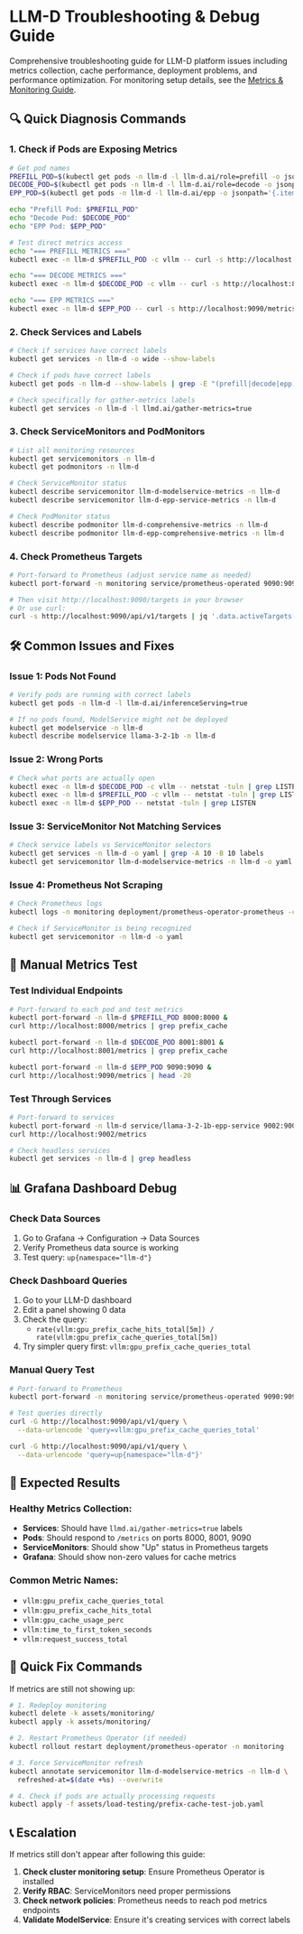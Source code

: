 # LLM-D Troubleshooting & Debug Guide

Comprehensive troubleshooting guide for LLM-D platform issues including metrics collection, cache performance, deployment problems, and performance optimization. For monitoring setup details, see the [Metrics & Monitoring Guide](assets/cache-aware/docs/METRICS.md).

## 🔍 Quick Diagnosis Commands

### 1. Check if Pods are Exposing Metrics
```bash
# Get pod names
PREFILL_POD=$(kubectl get pods -n llm-d -l llm-d.ai/role=prefill -o jsonpath='{.items[0].metadata.name}')
DECODE_POD=$(kubectl get pods -n llm-d -l llm-d.ai/role=decode -o jsonpath='{.items[0].metadata.name}')
EPP_POD=$(kubectl get pods -n llm-d -l llm-d.ai/epp -o jsonpath='{.items[0].metadata.name}')

echo "Prefill Pod: $PREFILL_POD"
echo "Decode Pod: $DECODE_POD"  
echo "EPP Pod: $EPP_POD"

# Test direct metrics access
echo "=== PREFILL METRICS ==="
kubectl exec -n llm-d $PREFILL_POD -c vllm -- curl -s http://localhost:8000/metrics | head -10

echo "=== DECODE METRICS ==="
kubectl exec -n llm-d $DECODE_POD -c vllm -- curl -s http://localhost:8001/metrics | head -10

echo "=== EPP METRICS ==="
kubectl exec -n llm-d $EPP_POD -- curl -s http://localhost:9090/metrics | head -10
```

### 2. Check Services and Labels
```bash
# Check if services have correct labels
kubectl get services -n llm-d -o wide --show-labels

# Check if pods have correct labels
kubectl get pods -n llm-d --show-labels | grep -E "(prefill|decode|epp)"

# Check specifically for gather-metrics labels
kubectl get services -n llm-d -l llmd.ai/gather-metrics=true
```

### 3. Check ServiceMonitors and PodMonitors
```bash
# List all monitoring resources
kubectl get servicemonitors -n llm-d
kubectl get podmonitors -n llm-d

# Check ServiceMonitor status
kubectl describe servicemonitor llm-d-modelservice-metrics -n llm-d
kubectl describe servicemonitor llm-d-epp-service-metrics -n llm-d

# Check PodMonitor status
kubectl describe podmonitor llm-d-comprehensive-metrics -n llm-d
kubectl describe podmonitor llm-d-epp-comprehensive-metrics -n llm-d
```

### 4. Check Prometheus Targets
```bash
# Port-forward to Prometheus (adjust service name as needed)
kubectl port-forward -n monitoring service/prometheus-operated 9090:9090 &

# Then visit http://localhost:9090/targets in your browser
# Or use curl:
curl -s http://localhost:9090/api/v1/targets | jq '.data.activeTargets[] | select(.labels.job | contains("llm-d")) | {job: .labels.job, health: .health, lastError: .lastError}'
```

## 🛠️ Common Issues and Fixes

### Issue 1: Pods Not Found
```bash
# Verify pods are running with correct labels
kubectl get pods -n llm-d -l llm-d.ai/inferenceServing=true

# If no pods found, ModelService might not be deployed
kubectl get modelservice -n llm-d
kubectl describe modelservice llama-3-2-1b -n llm-d
```

### Issue 2: Wrong Ports
```bash
# Check what ports are actually open
kubectl exec -n llm-d $DECODE_POD -c vllm -- netstat -tuln | grep LISTEN
kubectl exec -n llm-d $PREFILL_POD -c vllm -- netstat -tuln | grep LISTEN
kubectl exec -n llm-d $EPP_POD -- netstat -tuln | grep LISTEN
```

### Issue 3: ServiceMonitor Not Matching Services
```bash
# Check service labels vs ServiceMonitor selectors
kubectl get services -n llm-d -o yaml | grep -A 10 -B 10 labels
kubectl get servicemonitor llm-d-modelservice-metrics -n llm-d -o yaml | grep -A 5 selector
```

### Issue 4: Prometheus Not Scraping
```bash
# Check Prometheus logs
kubectl logs -n monitoring deployment/prometheus-operator-prometheus -c prometheus

# Check if ServiceMonitor is being recognized
kubectl get servicemonitor -n llm-d -o yaml
```

## 🔧 Manual Metrics Test

### Test Individual Endpoints
```bash
# Port-forward to each pod and test metrics
kubectl port-forward -n llm-d $PREFILL_POD 8000:8000 &
curl http://localhost:8000/metrics | grep prefix_cache

kubectl port-forward -n llm-d $DECODE_POD 8001:8001 &  
curl http://localhost:8001/metrics | grep prefix_cache

kubectl port-forward -n llm-d $EPP_POD 9090:9090 &
curl http://localhost:9090/metrics | head -20
```

### Test Through Services
```bash
# Port-forward to services
kubectl port-forward -n llm-d service/llama-3-2-1b-epp-service 9002:9002 &
curl http://localhost:9002/metrics

# Check headless services
kubectl get services -n llm-d | grep headless
```

## 📊 Grafana Dashboard Debug

### Check Data Sources
1. Go to Grafana → Configuration → Data Sources
2. Verify Prometheus data source is working
3. Test query: `up{namespace="llm-d"}`

### Check Dashboard Queries
1. Go to your LLM-D dashboard
2. Edit a panel showing 0 data
3. Check the query: 
   - `rate(vllm:gpu_prefix_cache_hits_total[5m]) / rate(vllm:gpu_prefix_cache_queries_total[5m])`
4. Try simpler query first: `vllm:gpu_prefix_cache_queries_total`

### Manual Query Test
```bash
# Port-forward to Prometheus
kubectl port-forward -n monitoring service/prometheus-operated 9090:9090 &

# Test queries directly
curl -G http://localhost:9090/api/v1/query \
  --data-urlencode 'query=vllm:gpu_prefix_cache_queries_total'

curl -G http://localhost:9090/api/v1/query \
  --data-urlencode 'query=up{namespace="llm-d"}'
```

## 🎯 Expected Results

### Healthy Metrics Collection:
- **Services**: Should have `llmd.ai/gather-metrics=true` labels
- **Pods**: Should respond to `/metrics` on ports 8000, 8001, 9090
- **ServiceMonitors**: Should show "Up" status in Prometheus targets
- **Grafana**: Should show non-zero values for cache metrics

### Common Metric Names:
- `vllm:gpu_prefix_cache_queries_total`
- `vllm:gpu_prefix_cache_hits_total`
- `vllm:gpu_cache_usage_perc`
- `vllm:time_to_first_token_seconds`
- `vllm:request_success_total`

## 🚀 Quick Fix Commands

If metrics are still not showing up:

```bash
# 1. Redeploy monitoring
kubectl delete -k assets/monitoring/
kubectl apply -k assets/monitoring/

# 2. Restart Prometheus Operator (if needed)
kubectl rollout restart deployment/prometheus-operator -n monitoring

# 3. Force ServiceMonitor refresh
kubectl annotate servicemonitor llm-d-modelservice-metrics -n llm-d \
  refreshed-at=$(date +%s) --overwrite

# 4. Check if pods are actually processing requests
kubectl apply -f assets/load-testing/prefix-cache-test-job.yaml
```

## 📞 Escalation

If metrics still don't appear after following this guide:

1. **Check cluster monitoring setup**: Ensure Prometheus Operator is installed
2. **Verify RBAC**: ServiceMonitors need proper permissions
3. **Check network policies**: Prometheus needs to reach pod metrics endpoints
4. **Validate ModelService**: Ensure it's creating services with correct labels
